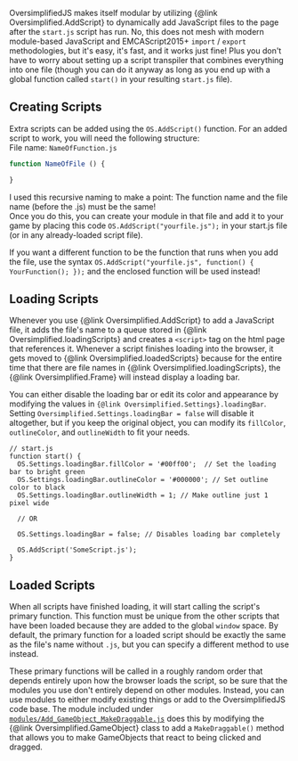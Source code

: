 OversimplifiedJS makes itself modular by utilizing {@link Oversimplified.AddScript} to dynamically add JavaScript files to the page after the `start.js` script has run. No, this does not mesh with modern module-based JavaScript and EMCAScript2015+ `import` / `export` methodologies, but it's easy, it's fast, and it works just fine! Plus you don't have to worry about setting up a script transpiler that combines everything into one file (though you can do it anyway as long as you end up with a global function called `start()` in your resulting `start.js` file).

## Creating Scripts

Extra scripts can be added using the `OS.AddScript()` function. For an added script to work, you will need the following structure:    
File name: `NameOfFunction.js`    
```javascript
function NameOfFile () {

}
```    
I used this recursive naming to make a point: The function name and the file name (before the .js) must be the same!    
Once you do this, you can create your module in that file and add it to your game by placing this code `OS.AddScript("yourfile.js");` in your start.js file (or in any already-loaded script file).

If you want a different function to be the function that runs when you add the file, use the syntax `OS.AddScript("yourfile.js", function() { YourFunction(); });` and the enclosed function will be used instead!

## Loading Scripts

Whenever you use {@link Oversimplified.AddScript} to add a JavaScript file, it adds the file's name to a queue stored in {@link Oversimplified.loadingScripts} and creates a `<script>` tag on the html page that references it. Whenever a script finishes loading into the browser, it gets moved to {@link Oversimplified.loadedScripts} because for the entire time that there are file names in {@link Oversimplified.loadingScripts}, the {@link Oversimplified.Frame} will instead display a loading bar.

You can either disable the loading bar or edit its color and appearance by modifying the values in `{@link Oversimplified.Settings}.loadingBar`. Setting `Oversimplified.Settings.loadingBar = false` will disable it altogether, but if you keep the original object, you can modify its `fillColor`, `outlineColor`, and `outlineWidth` to fit your needs.

```
// start.js
function start() {
  OS.Settings.loadingBar.fillColor = '#00ff00';  // Set the loading bar to bright green
  OS.Settings.loadingBar.outlineColor = '#000000'; // Set outline color to black
  OS.Settings.loadingBar.outlineWidth = 1; // Make outline just 1 pixel wide

  // OR

  OS.Settings.loadingBar = false; // Disables loading bar completely

  OS.AddScript('SomeScript.js');
}
```

## Loaded Scripts

When all scripts have finished loading, it will start calling the script's primary function. This function must be unique from the other scripts that have been loaded because they are added to the global `window` space. By default, the primary function for a loaded script should be exactly the same as the file's name without `.js`, but you can specify a different method to use instead.

These primary functions will be called in a roughly random order that depends entirely upon how the browser loads the script, so be sure that the modules you use don't entirely depend on other modules. Instead, you can use modules to either modify existing things or add to the OversimplifiedJS code base. The module included under [`modules/Add_GameObject_MakeDraggable.js`](https://github.com/Alamantus/OversimplifiedJS/blob/master/modules/Add_GameObject_MakeDraggable.js) does this by modifying the {@link Oversimplified.GameObject} class to add a `MakeDraggable()` method that allows you to make GameObjects that react to being clicked and dragged.